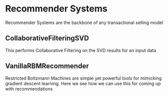 # Recommender Systems 
Recommender Systems are the backbone of any transactional selling model

## CollaborativeFilteringSVD
This performs Collaborative Filtering on the SVD results for an input data

## VanillaRBMRecommender
Restricted Boltzmann Machines are simple yet powerful tools for mimicking gradient descent learning. Here we see how we can use this for coming up with recommendations
